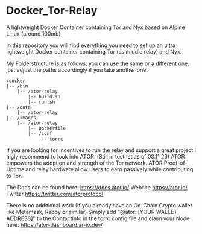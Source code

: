# Docker_Tor-Relay
A lightweight Docker Container containing Tor and Nyx based on Alpine Linux (around 100mb)


In this repository you will find everything you need to set up an ultra lightweight Docker container containing Tor (as middle relay) and Nyx.

My Folderstructure is as follows, you can use the same or a different one, just adjust the paths accordingly if you take another one:
```
/docker
|-- /bin
    |-- /ator-relay
        |-- build.sh
        |-- run.sh
|-- /data
    |-- /ator-relay
|-- /images
    |-- /ator-relay
        |-- Dockerfile
        |-- /conf
            |-- torrc
```
If you are looking for incentives to run the relay and support a great project I higly recommend to look into ATOR. (Still in testnet as of 03.11.23)
ATOR empowers the adoption and strength of the Tor network. ATOR Proof-of-Uptime and relay hardware allow users to earn passively while contributing to Tor.

The Docs can be found here:
https://docs.ator.io/
Website
https://ator.io/
Twitter
https://twitter.com/atorprotocol


There is no additional work (If you already have an On-Chain Crypto wallet like Metamask, Rabby or similar)
Simply add "@ator: [YOUR WALLET ADDRESS]" to the ContactInfo in the torrc config file and claim your Node here: https://ator-dashboard.ar-io.dev/

